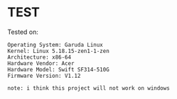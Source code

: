 # TEST

Tested on:

```
Operating System: Garuda Linux
Kernel: Linux 5.18.15-zen1-1-zen
Architecture: x86-64
Hardware Vendor: Acer
Hardware Model: Swift SF314-510G
Firmware Version: V1.12
```

`note: i think this project will not work on windows`
